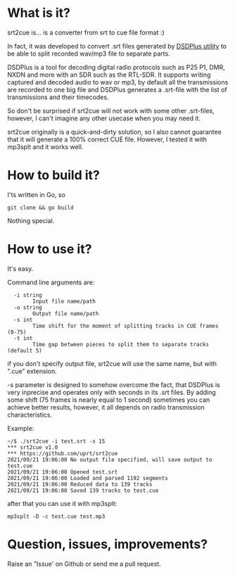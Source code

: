 # What is it?
srt2cue is... is a converter from srt to cue file format :)

In fact, it was developed to convert .srt files generated by [DSDPlus utility](https://www.dsdplus.com/) to be able to split recorded wav/mp3 file to separate parts.

DSDPlus is a tool for decoding digital radio protocols such as P25 P1, DMR, NXDN and more with an SDR such as the RTL-SDR. It supports writing captured and decoded audio to wav or mp3, by default all the transmissions are recorded to one big file and DSDPlus generates a .srt-file with the list of transmissions and their timecodes.

So don't be surprised if srt2cue will not work with some other .srt-files, however, I can't imagine any other usecase when you may need it.

srt2cue originally is a quick-and-dirty solution, so I also cannot guarantee that it will generate a 100% correct CUE file. However, I tested it with mp3splt and it works well.

# How to build it?
I'ts written in Go, so 
```
git clone && go build
```
Nothing special.

# How to use it?
It's easy.

Command line arguments are:

```
  -i string
    	Input file name/path
  -o string
    	Output file name/path
  -s int
    	Time shift for the moment of splitting tracks in CUE frames (0-75)
  -t int
    	Time gap between pieces to split them to separate tracks (default 5)
```
if you don't specify output file, srt2cue will use the same name, but with ".cue" extension.

-s parameter is designed to somehow overcome the fact, that DSDPlus is very inprecise and operates only with seconds in its .srt files. By adding some shift (75 frames is nearly equal to 1 second) sometimes you can achieve better results, however, it all depends on radio transmission characteristics.


Example:
```
~/$ ./srt2cue -i test.srt -s 15
*** srt2cue v1.0
*** https://github.com/uprt/srt2cue
2021/09/21 19:06:00 No output file specified, will save output to test.cue
2021/09/21 19:06:00 Opened test.srt
2021/09/21 19:06:00 Loaded and parsed 1192 segments
2021/09/21 19:06:00 Reduced data to 139 tracks
2021/09/21 19:06:00 Saved 139 tracks to test.cue
```
after that you can use it with mp3splt:
```
mp3splt -D -c test.cue test.mp3
```


# Question, issues, improvements?
Raise an "Issue' on Github or send me a pull request.
